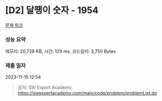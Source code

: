 # [D2] 달팽이 숫자 - 1954 

[문제 링크](https://swexpertacademy.com/main/code/problem/problemDetail.do?contestProbId=AV5PobmqAPoDFAUq) 

### 성능 요약

메모리: 20,728 KB, 시간: 129 ms, 코드길이: 3,750 Bytes

### 제출 일자

2023-11-15 12:54



> 출처: SW Expert Academy, https://swexpertacademy.com/main/code/problem/problemList.do